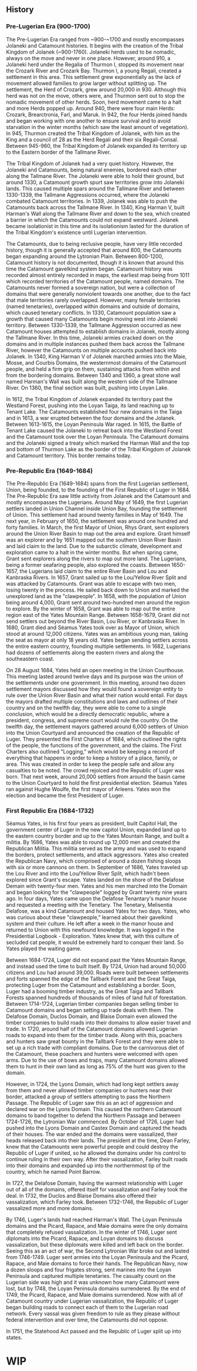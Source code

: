 ## History

### Pre-Lugerian Era (900-1700)

The Pre-Lugerian Era ranged from ~900-~1700 and mostly encompasses
Jolaneki and Catamount histories. It begins with the creation of the
Tribal Kingdom of Jolanek (~900-1760). Jolaneki herds used to be
nomadic, always on the move and never in one place. However, around 910,
a Jolaneki herd under the Regalia of Thurmon I, stopped its movement
near the Crozark River and Crozark Bay. Thurmon I, a young Regali,
created a settlement in this area. This settlement grew exponentially as
the lack of movement allowed families to grow larger without splitting
up. The settlement, the Herd of Crozark, grew around 20,000 in 930.
Although this herd was not on the move, others were, and Thurmon sent
out to stop the nomadic movement of other herds. Soon, herd movement
came to a halt and more Herds popped up. Around 940, there were four
main Herds: Crozark, Brearctronia, Farl, and Maruk. In 942, the four
Herds joined hands and began working with one another to ensure survival
and to avoid starvation in the winter months (which saw the least amount
of vegetation). In 945, Thurmon created the Tribal Kingdom of Jolanek,
with him as the King and a council of 28 as the Herd Regali and their
six Regali-Consal. Between 945-960, the Tribal Kingdom of Jolanek
expanded its territory up to the Eastern border of the Tallmane River.

The Tribal Kingdom of Jolanek had a very quiet history. However, the
Jolaneki and Catamounts, being natural enemies, bordered each other
along the Tallmane River. The Jolaneki were able to hold their ground,
but around 1330, a Catamount growth spurt saw territories grow into
Jolaneki lands. This caused multiple spars around the Tallmane River and
between 1330-1339, the Tallmane Aggressions occurred, where the Jolaneki
combated Catamount territories. In 1339, Jolanek was able to push the
Catamounts back across the Tallmane River. In 1340, King Harman V, built
Harman's Wall along the Tallmane River and down to the sea, which
created a barrier in which the Catamounts could not expand westward.
Jolanek became isolationist in this time and its isolationism lasted for
the duration of the Tribal Kingdom's existence until Lugerian
intervention.

The Catamounts, due to being reclusive people, have very little recorded
history, though it is generally accepted that around 800, the Catamounts
began expanding around the Lytronian Plain. Between 800-1200, Catamount
history is not documented, though it is known that around this time the
Catamount gavelkind system began. Catamount history was recorded almost
entirely recorded in maps, the earliest map being from 1011 which
recorded territories of the Catamount people, named domains. The
Catamounts never formed a sovereign nation, but were a collection of
domains that were generally nonviolent towards one another, due to the
fact that male territories rarely overlapped. However, many female
territories (named tenetaries), overlapped within domains and outside of
domains, which caused tenetary conflicts. In 1330, Catamount population
saw a growth that caused many Catamounts begin moving west into Jolaneki
territory. Between 1330-1339, the Tallmane Aggression occurred as new
Catamount houses attempted to establish domains in Jolanek, mostly along
the Tallmane River. In this time, Jolaneki armies cracked down on the
domains and in multiple instances pushed them back across the Tallmane
River, however the Catamounts on multiple accounts pushed back into
Jolanek. In 1340, King Harman V of Jolanek marched armies into the Maie,
Mosse, and Courbis Domains, the westernmost domains of the Catamount
people, and held a firm grip on them, sustaining attacks from within and
from the bordering domains. Between 1340 and 1360, a great stone wall
named Harman's Wall was built along the western side of the Tallmane
River. On 1360, the final section was built, pushing into Loyan Lake.

In 1612, the Tribal Kingdom of Jolanek expanded its territory past the
Westland Forest, pushing into the Loyan Taiga, its land reaching up to
Tenant Lake. The Catamounts established four new domains in the Taiga
and in 1613, a war erupted between the four domains and the Jolanek.
Between 1613-1615, the Loyan Peninsula War raged. In 1615, the Battle of
Tenant Lake caused the Jolaneki to retreat back into the Westland Forest
and the Catamount took over the Loyan Peninsula. The Catamount domains
and the Jolaneki signed a treaty which marked the Harman Wall and the
top and bottom of Thurmon Lake as the border of the Tribal Kingdom of
Jolanek and Catamount territory. This border remains today.

### Pre-Republic Era (1649-1684)

The Pre-Republic Era (1649-1684) spans from the first Lugerian
settlement, Union, being founded, to the founding of the First Republic
of Luger in 1684. The Pre-Republic Era saw little activity from Jolanek
and the Catamount and mostly encompasses the Lugerians. Around May of
1649, the first Lugerian settlers landed in Union Channel inside Union
Bay, founding the settlement of Union. This settlement had around twenty
families in May of 1649. The next year, in February of 1650, the
settlement was around one hundred and forty families. In March, the
first Mayor of Union, Rhys Grant, sent explorers around the Union River
Basin to map out the area and explore. Grant himself was an explorer and
by 1651 mapped out the southern Union River Basin and laid claim to the
land. Due to the subarctic climate, development and exploration came to
a halt in the winter months. But when spring came, Grant sent explorers
along the rivers to map out more land. The Lugerians, being a former
seafaring people, also explored the coasts. Between 1650-1657, the
Lugerians laid claim to the entire River Basin and Lou and Kanbraska
Rivers. In 1657, Grant sailed up to the Lou/Yellow River Split and was
attacked by Catamounts. Grant was able to escape with two men, losing
twenty in the process. He sailed back down to Union and marked the
unexplored land as the "clawpeople". In 1658, with the population of
Union being around 4,000, Grant sent around two-hundred men around the
region to explore. By the winter of 1658, Grant was able to map out the
entire region east of the Yates Mountain Range. Between 1658-1679, Grant
did not send settlers out beyond the River Basin, Lou River, or
Kanbraska River. In 1680, Grant died and Séamus Yates took over as Mayor
of Union, which stood at around 12,000 citizens. Yates was an ambitious
young man, taking the seat as mayor at only 18 years old. Yates began
sending settlers across the entire eastern country, founding multiple
settlements. In 1682, Lugerians had dozens of settlements along the
eastern rivers and along the southeastern coast.

On 28 August 1684, Yates held an open meeting in the Union Courthouse.
This meeting lasted around twelve days and its purpose was the union of
the settlements under one government. In this meeting, around two dozen
settlement mayors discussed how they would found a sovereign entity to
rule over the Union River Basin and what their nation would entail. For
days the mayors drafted multiple constitutions and laws and outlines of
their country and on the twelfth day, they were able to come to a single
conclusion, which would be a directly democratic republic, where a
president, congress, and supreme court would rule the country. On the
twelfth day, the settlement mayors gathered around 6,000 settlers of
Union into the Union Courtyard and announced the creation of the
Republic of Luger. They presented the First Charters of 1684, which
outlined the rights of the people, the functions of the government, and
the claims. The First Charters also outlined "Logging," which would be
keeping a record of everything that happens in order to keep a history
of a place, family, or area. This was created in order to keep the
people safe and allow any casualties to be noted. The crowd rejoiced and
the Republic of Luger was born. That next week, around 20,000 settlers
from around the basin came to the Union Courtyard to hold the first
presidential election. Séamus Yates ran against Hughe Woulfe, the first
mayor of Arleens. Yates won the election and became the first President
of Luger.

### First Republic Era (1684-1732)

Séamus Yates, in his first four years as president, built Capitol Hall,
the government center of Luger in the new capitol Union, expanded land
up to the eastern country border and up to the Yates Mountain Range, and
built a militia. By 1686, Yates was able to round up 12,000 men and
created the Republican Militia. This militia served as the army and was
used to expand the borders, protect settlements, and attack aggressors.
Yates also created the Republican Navy, which comprised of around a
dozen fishing sloops with six or more cannons on them. In September of
1686, Yates traveled up the Lou River and into the Lou/Yellow River
Split, which hadn't been explored since Grant's escape. Yates landed on
the shore of the Delafose Demain with twenty-four men. Yates and his men
marched into the Domain and began looking for the "clawpeople" logged by
Grant twenty nine years ago. In four days, Yates came upon the Delafose
Tenantary's manor house and requested a meeting with the Tenetary. The
Tenetary, Melisentia Delafose, was a kind Catamount and housed Yates for
two days. Yates, who was curious about these "clawpeople," learned about
their gavelkind system and their culture. He left after a week in the
manor house and returned to Union with this newfound knowledge. It was
logged in the Presidential Logbook - Exploration. Yates knew that, with
this culture of secluded cat people, it would be extremely hard to
conquer their land. So Yates played the waiting game.

Between 1684-1724, Luger did not expand past the Yates Mountain Range,
and instead used the time to built itself. By 1724, Union had around
50,000 citizens and Lou had around 39,000. Roads were built between
settlements and forts spanned the edge of the Tallbark Forest and the
Great Taiga, protecting Luger from the Catamount and establishing a
border. Soon, Luger had a booming timber industry, as the Great Taiga
and Tallbark Forests spanned hundreds of thousands of miles of land full
of forestation. Between 1714-1724, Lugerian timber companies began
selling timber to Catamount domains and began setting up trade deals
with them. The Delafose Domain, Duclos Domain, and Blaise Domain even
allowed the timber companies to build roads into their domains to allow
easier travel and trade. In 1720, around half of the Catamount domains
allowed Lugerian roads to expand into them for the timber trade. Along
with this, poachers and hunters saw great bounty in the Tallbark Forest
and they were able to set up a rich trade with compliant domains. Due to
the carnivorous diet of the Catamount, these poachers and hunters were
welcomed with open arms. Due to the use of bows and traps, many
Catamount domains allowed them to hunt in their own land as long as 75%
of the hunt was given to the domain.

However, in 1724, the Lyons Domain, which had long kept settlers away
from them and never allowed timber companies or hunters near their
border, attacked a group of settlers attempting to pass the Northern
Passage. The Republic of Luger saw this as an act of aggression and
declared war on the Lyons Domain. This caused the northern Catamount
domains to band together to defend the Northern Passage and between
1724-1726, the Lytronian War commenced. By October of 1726, Luger had
pushed into the Lyons Domain and Castex Domain and captured the heads of
their houses. The war ended and the domains were vassalized, their heads
released back into their lands. The president at the time, Dean Farley,
knew that the Catamounts were powerful people and could destroy the
Republic of Luger if united, so he allowed the domains under his control
to continue ruling in their own way. After their vassalization, Farley
built roads into their domains and expanded up into the northernmost tip
of the country, which he named Point Barrow.

In 1727, the Delafose Domain, having the warmest relationship with Luger
out of all of the domains, offered itself for vassalization and Farley
took the deal. In 1732, the Duclos and Blaise Domains also offered their
vassalization, which Farley took. Between 1732-1746, the Republic of
Luger vassalized more and more domains.

By 1746, Luger's lands had reached Harman's Wall. The Loyan Peninsula
domains and the Picard, Rapace, and Maie domains were the only domains
that completely refused vassalization. In the winter of 1746, Luger sent
diplomats into the Picard, Rapace, and Loyan domains to discuss
vassalization, but these diplomats were killed and left back on the
border. Seeing this as an act of war, the Second Lytronian War broke out
and lasted from 1746-1749. Luger sent armies into the Loyan Peninsula
and the Picard, Rapace, and Maie domains to force their hands. The
Republican Navy, now a dozen sloops and four frigates strong, sent
marines into the Loyan Peninsula and captured multiple tenetaries. The
casualty count on the Lugerian side was high and it was unknown how many
Catamount were lost, but by 1748, the Loyan Peninsula domains
surrendered. By the end of 1749, the Picard, Rapace, and Maie domains
surrendered. Now with all of Catamount country under Lugerian
vassalization, the Republic of Luger began building roads to connect
each of them to the Lugerian road network. Every vassal was given
freedom to rule as they please without federal intervention and over
time, the Catamounts did not oppose.

In 1751, the Statehood Act passed and the Republic of Luger split up
into states.

# WIP